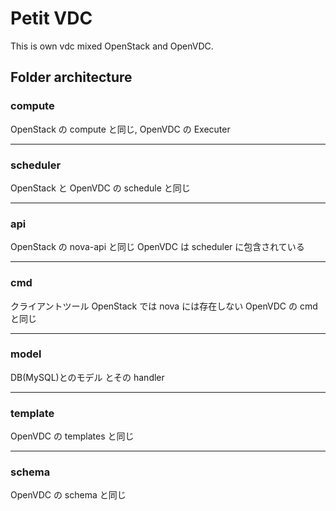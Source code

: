 # Petit VDC
This is own vdc mixed OpenStack and OpenVDC.

## Folder architecture
### compute
OpenStack の compute と同じ,
OpenVDC の Executer

---

### scheduler
OpenStack と OpenVDC の schedule と同じ 

---

### api
OpenStack の nova-api と同じ
OpenVDC は scheduler に包含されている

---

### cmd
クライアントツール
OpenStack では nova には存在しない
OpenVDC の cmd と同じ

---

### model
DB(MySQL)とのモデル とその handler

---

### template
OpenVDC の templates と同じ

---

### schema
OpenVDC の schema と同じ
